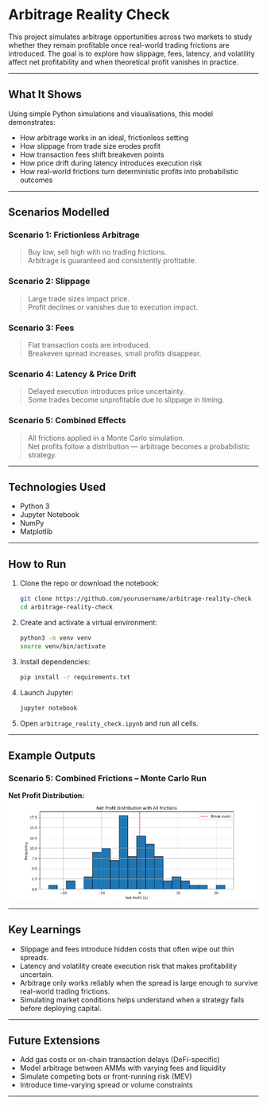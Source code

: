 # Arbitrage Reality Check

This project simulates arbitrage opportunities across two markets to study whether they remain profitable once real-world trading frictions are introduced. The goal is to explore how slippage, fees, latency, and volatility affect net profitability and when theoretical profit vanishes in practice.

---

## What It Shows

Using simple Python simulations and visualisations, this model demonstrates:

- How arbitrage works in an ideal, frictionless setting
- How slippage from trade size erodes profit
- How transaction fees shift breakeven points
- How price drift during latency introduces execution risk
- How real-world frictions turn deterministic profits into probabilistic outcomes

---

## Scenarios Modelled

### Scenario 1: Frictionless Arbitrage  
> Buy low, sell high with no trading frictions.  
> Arbitrage is guaranteed and consistently profitable.

### Scenario 2: Slippage  
> Large trade sizes impact price.  
> Profit declines or vanishes due to execution impact.

### Scenario 3: Fees  
> Flat transaction costs are introduced.  
> Breakeven spread increases, small profits disappear.

### Scenario 4: Latency & Price Drift  
> Delayed execution introduces price uncertainty.  
> Some trades become unprofitable due to slippage in timing.

### Scenario 5: Combined Effects  
> All frictions applied in a Monte Carlo simulation.  
> Net profits follow a distribution — arbitrage becomes a probabilistic strategy.

---

## Technologies Used

- Python 3
- Jupyter Notebook
- NumPy
- Matplotlib

---

## How to Run

1. Clone the repo or download the notebook:
    ```bash
    git clone https://github.com/yourusername/arbitrage-reality-check
    cd arbitrage-reality-check
    ```

2. Create and activate a virtual environment:
    ```bash
    python3 -m venv venv
    source venv/bin/activate
    ```

3. Install dependencies:
    ```bash
    pip install -r requirements.txt
    ```

4. Launch Jupyter:
    ```bash
    jupyter notebook
    ```

5. Open `arbitrage_reality_check.ipynb` and run all cells.

---

## Example Outputs

### Scenario 5: Combined Frictions – Monte Carlo Run

**Net Profit Distribution:**
![Net Profit Histogram](images/net-profit-histogram.png)

---

## Key Learnings

- Slippage and fees introduce hidden costs that often wipe out thin spreads.
- Latency and volatility create execution risk that makes profitability uncertain.
- Arbitrage only works reliably when the spread is large enough to survive real-world trading frictions.
- Simulating market conditions helps understand when a strategy fails before deploying capital.

---

## Future Extensions

- Add gas costs or on-chain transaction delays (DeFi-specific)
- Model arbitrage between AMMs with varying fees and liquidity
- Simulate competing bots or front-running risk (MEV)
- Introduce time-varying spread or volume constraints

---
